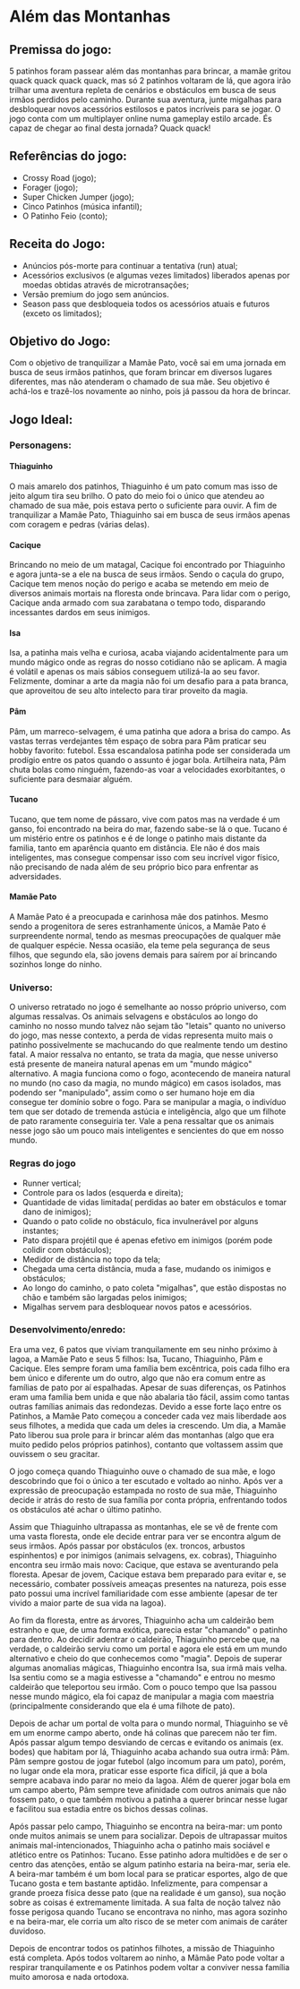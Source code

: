 # Além das Montanhas

## Premissa do jogo:

5 patinhos foram passear além das montanhas para brincar, a mamãe gritou quack quack quack quack, mas só 2 patinhos voltaram de lá, que agora irão trilhar uma aventura repleta de cenários e obstáculos em busca de seus irmãos perdidos pelo caminho. Durante sua aventura, junte migalhas para desbloquear novos acessórios estilosos e patos incríveis para se jogar. O jogo conta com um multiplayer online numa gameplay estilo arcade. És capaz de chegar ao final desta jornada? Quack quack!

## Referências do jogo:

- Crossy Road (jogo);
- Forager (jogo);
- Super Chicken Jumper (jogo);
- Cinco Patinhos (música infantil);
- O Patinho Feio (conto);

## Receita do Jogo:

- Anúncios pós-morte para continuar a tentativa (run) atual;
- Acessórios exclusivos (e algumas vezes limitados) liberados apenas por moedas obtidas através de microtransações;
- Versão premium do jogo sem anúncios.
- Season pass que desbloqueia todos os acessórios atuais e futuros (exceto os limitados);

## Objetivo do Jogo:

Com o objetivo de tranquilizar a Mamãe Pato, você sai em uma jornada em busca de seus irmãos patinhos, que foram brincar em diversos lugares diferentes, mas não atenderam o chamado de sua mãe. Seu objetivo é achá-los e trazê-los novamente ao ninho, pois já passou da hora de brincar.

## Jogo Ideal:

### Personagens:

#### Thiaguinho
O mais amarelo dos patinhos, Thiaguinho é um pato comum mas isso de jeito algum tira seu brilho. O pato do meio foi o único que atendeu ao chamado de sua mãe, pois estava perto o suficiente para ouvir. A fim de tranquilizar a Mamãe Pato, Thiaguinho sai em busca de seus irmãos apenas com coragem e pedras (várias delas).

#### Cacique
Brincando no meio de um matagal, Cacique foi encontrado por Thiaguinho e agora junta-se a ele na busca de seus irmãos. Sendo o caçula do grupo, Cacique tem menos noção do perigo e acaba se metendo em meio de diversos animais mortais na floresta onde brincava. Para lidar com o perigo, Cacique anda armado com sua zarabatana o tempo todo, disparando incessantes dardos em seus inimigos.

#### Isa
Isa, a patinha mais velha e curiosa, acaba viajando acidentalmente para um mundo mágico onde as regras do nosso cotidiano não se aplicam. A magia é volátil e apenas os mais sábios conseguem utilizá-la ao seu favor. Felizmente, dominar a arte da magia não foi um desafio para a pata branca, que aproveitou de seu alto intelecto para tirar proveito da magia.

#### Pâm
Pâm, um marreco-selvagem, é uma patinha que adora a brisa do campo. As vastas terras verdejantes têm espaço de sobra para Pâm praticar seu hobby favorito: futebol. Essa escandalosa patinha pode ser considerada um prodígio entre os patos quando o assunto é jogar bola. Artilheira nata, Pâm chuta bolas como ninguém, fazendo-as voar a velocidades exorbitantes, o suficiente para desmaiar alguém.

#### Tucano
Tucano, que tem nome de pássaro, vive com patos mas na verdade é um ganso, foi encontrado na beira do mar, fazendo sabe-se lá o que. Tucano é um mistério entre os patinhos e é de longe o patinho mais distante da familia, tanto em aparência quanto em distância. Ele não é dos mais inteligentes, mas consegue compensar isso com seu incrível vigor físico, não precisando de nada além de seu próprio bico para enfrentar as adversidades.

#### Mamãe Pato
A Mamãe Pato é a preocupada e carinhosa mãe dos patinhos. Mesmo sendo a progenitora de seres estranhamente únicos, a Mamãe Pato é surpreendente normal, tendo as mesmas preocupações de qualquer mãe de qualquer espécie. Nessa ocasião, ela teme pela segurança de seus filhos, que segundo ela, são jovens demais para saírem por aí brincando sozinhos longe do ninho.

### Universo:

O universo retratado no jogo é semelhante ao nosso próprio universo, com algumas ressalvas. Os animais selvagens e obstáculos ao longo do caminho no nosso mundo talvez não sejam tão "letais" quanto no universo do jogo, mas nesse contexto, a perda de vidas representa muito mais o patinho possivelmente se machucando do que realmente tendo um destino fatal. A maior ressalva no entanto, se trata da magia, que nesse universo está presente de maneira natural apenas em um "mundo mágico" alternativo. A magia funciona como o fogo, acontecendo de maneira natural no mundo (no caso da magia, no mundo mágico) em casos isolados, mas podendo ser "manipulado", assim como o ser humano hoje em dia consegue ter domínio sobre o fogo. Para se manipular a magia, o indivíduo tem que ser dotado de tremenda astúcia e inteligência, algo que um filhote de pato raramente conseguiria ter. Vale a pena ressaltar que os animais nesse jogo são um pouco mais inteligentes e sencientes do que em nosso mundo.

### Regras do jogo

- Runner vertical;
- Controle para os lados (esquerda e direita); 
- Quantidade de vidas limitada( perdidas ao bater em obstáculos e tomar dano de inimigos);
- Quando o pato colide no obstáculo, fica invulnerável por alguns instantes;
- Pato dispara projétil que é apenas efetivo em inimigos (porém pode colidir com obstáculos);
- Medidor de distância no topo da tela;
- Chegada uma certa distância, muda a fase, mudando os inimigos e obstáculos;
- Ao longo do caminho, o pato coleta "migalhas", que estão dispostas no chão e também são largadas pelos inimigos;
- Migalhas servem para desbloquear novos patos e acessórios.

### Desenvolvimento/enredo:

Era uma vez, 6 patos que viviam tranquilamente em seu ninho próximo à lagoa, a Mamãe Pato e seus 5 filhos: Isa, Tucano, Thiaguinho, Pâm e Cacique. Eles sempre foram uma família bem excêntrica, pois cada filho era bem único e diferente um do outro, algo que não era comum entre as famílias de pato por aí espalhadas. Apesar de suas diferenças, os Patinhos eram uma família bem unida e que não abalaria tão fácil, assim como tantas outras famílias animais das redondezas. Devido a esse forte laço entre os Patinhos, a Mamãe Pato começou a conceder cada vez mais liberdade aos seus filhotes, a medida que cada um deles ia crescendo. Um dia, a Mamãe Pato liberou sua prole para ir brincar além das montanhas (algo que era muito pedido pelos próprios patinhos), contanto que voltassem assim que ouvissem o seu gracitar.

O jogo começa quando Thiaguinho ouve o chamado de sua mãe, e logo descobrindo que foi o único a ter escutado e voltado ao ninho. Após ver a expressão de preocupação estampada no rosto de sua mãe, Thiaguinho decide ir atrás do resto de sua família por conta própria, enfrentando todos os obstáculos até achar o último patinho.

Assim que Thiaguinho ultrapassa as montanhas, ele se vê de frente com uma vasta floresta, onde ele decide entrar para ver se encontra algum de seus irmãos. Após passar por obstáculos (ex. troncos, arbustos espinhentos) e por inimigos (animais selvagens, ex. cobras), Thiaguinho encontra seu irmão mais novo: Cacique, que estava se aventurando pela floresta. Apesar de jovem, Cacique estava bem preparado para evitar e, se necessário, combater possíveis ameaças presentes na natureza, pois esse pato possui uma incrível familiaridade com esse ambiente (apesar de ter vivido a maior parte de sua vida na lagoa).

Ao fim da floresta, entre as árvores, Thiaguinho acha um caldeirão bem estranho e que, de uma forma exótica, parecia estar "chamando" o patinho para dentro. Ao decidir adentrar o caldeirão, Thiaguinho percebe que, na verdade, o caldeirão serviu como um portal e agora ele está em um mundo alternativo e cheio do que conhecemos como "magia". Depois de superar algumas anomalias mágicas, Thiaguinho encontra Isa, sua irmã mais velha. Isa sentiu como se a magia estivesse a "chamando" e entrou no mesmo caldeirão que teleportou seu irmão. Com o pouco tempo que Isa passou nesse mundo mágico, ela foi capaz de manipular a magia com maestria (principalmente considerando que ela é uma filhote de pato).

Depois de achar um portal de volta para o mundo normal, Thiaguinho se vê em um enorme campo aberto, onde há colinas que parecem não ter fim. Após passar algum tempo desviando de cercas e evitando os animais (ex. bodes) que habitam por lá, Thiaguinho acaba achando sua outra irmã: Pâm. Pâm sempre gostou de jogar futebol (algo incomum para um pato), porém, no lugar onde ela mora, praticar esse esporte fica difícil, já que a bola sempre acabava indo parar no meio da lagoa. Além de querer jogar bola em um campo aberto, Pâm sempre teve afinidade com outros animais que não fossem pato, o que também motivou a patinha a querer brincar nesse lugar e facilitou sua estadia entre os bichos dessas colinas.

Após passar pelo campo, Thiaguinho se encontra na beira-mar: um ponto onde muitos animais se unem para socializar. Depois de ultrapassar muitos animais mal-intencionados, Thiaguinho acha o patinho mais sociável e atlético entre os Patinhos: Tucano. Esse patinho adora multidões e de ser o centro das atenções, então se algum patinho estaria na beira-mar, seria ele. A beira-mar também é um bom local para se praticar esportes, algo de que Tucano gosta e tem bastante aptidão. Infelizmente, para compensar a grande proeza física desse pato (que na realidade é um ganso), sua noção sobre as coisas é extremamente limitada. A sua falta de noção talvez não fosse perigosa quando Tucano se encontrava no ninho, mas agora sozinho e na beira-mar, ele corria um alto risco de se meter com animais de caráter duvidoso.

Depois de encontrar todos os patinhos filhotes, a missão de Thiaguinho está completa. Após todos voltarem ao ninho, a Mãmãe Pato pode voltar a respirar tranquilamente e os Patinhos podem voltar a conviver nessa família muito amorosa e nada ortodoxa.
